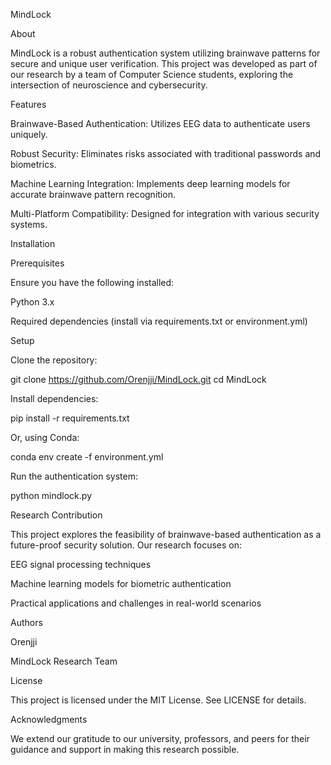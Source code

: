 MindLock

About

MindLock is a robust authentication system utilizing brainwave patterns for secure and unique user verification. This project was developed as part of our research by a team of Computer Science students, exploring the intersection of neuroscience and cybersecurity.

Features

Brainwave-Based Authentication: Utilizes EEG data to authenticate users uniquely.

Robust Security: Eliminates risks associated with traditional passwords and biometrics.

Machine Learning Integration: Implements deep learning models for accurate brainwave pattern recognition.

Multi-Platform Compatibility: Designed for integration with various security systems.

Installation

Prerequisites

Ensure you have the following installed:

Python 3.x

Required dependencies (install via requirements.txt or environment.yml)

Setup

Clone the repository:

git clone https://github.com/Orenjji/MindLock.git
cd MindLock

Install dependencies:

pip install -r requirements.txt

Or, using Conda:

conda env create -f environment.yml

Run the authentication system:

python mindlock.py

Research Contribution

This project explores the feasibility of brainwave-based authentication as a future-proof security solution. Our research focuses on:

EEG signal processing techniques

Machine learning models for biometric authentication

Practical applications and challenges in real-world scenarios

Authors

Orenjji

MindLock Research Team

License

This project is licensed under the MIT License. See LICENSE for details.

Acknowledgments

We extend our gratitude to our university, professors, and peers for their guidance and support in making this research possible.
